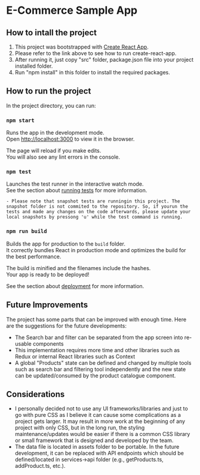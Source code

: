# E-Commerce Sample App

## How to intall the project
1. This project was bootstrapped with [Create React App](https://github.com/facebook/create-react-app).
2. Please refer to the link above to see how to run create-react-app.
3. After running it, just copy "src" folder, package.json file into your project installed folder.
4. Run "npm install" in this folder to install the required packages.

## How to run the project

In the project directory, you can run:

### `npm start`

Runs the app in the development mode.\
Open [http://localhost:3000](http://localhost:3000) to view it in the browser.

The page will reload if you make edits.\
You will also see any lint errors in the console.

### `npm test`

Launches the test runner in the interactive watch mode.\
See the section about [running tests](https://facebook.github.io/create-react-app/docs/running-tests) for more information.

`- Please note that snapshot tests are runningin this project. The snapshot folder is not commited to the repository. So, if yourun the tests and made any changes on the code afterwards, please update your local snapshots by pressong 'u' while the test command is running.`

### `npm run build`

Builds the app for production to the `build` folder.\
It correctly bundles React in production mode and optimizes the build for the best performance.

The build is minified and the filenames include the hashes.\
Your app is ready to be deployed!

See the section about [deployment](https://facebook.github.io/create-react-app/docs/deployment) for more information.

## Future Improvements

The project has some parts that can be improved with enough time. Here are the suggestions for the future developments:
- The Search bar and filter can be separated from the app screen into re-usable components
- This implementation requires more time and other libraries such as Redux or internal React libraries such as Context
- A global "Products" state can be defined and changed by multiple tools such as search bar and filtering tool independently and the new state can be updated/consumed by the product catalogue component.

## Considerations
- I personally decided not to use any UI frameworks/libraries and just to go with pure CSS as I believe it can cause some complications as a project gets larger. It may result in more work at the beginning of any project with only CSS, but in the long run, the styling maintenance/updates would be easier if there is a common CSS library or small framework that is designed and developed by the team.
- The data file is located in assets folder to be portable. In the future development, it can be replaced with API endpoints which should be defined/located in services->api folder (e.g., getProducts.ts, addProduct.ts, etc.).
